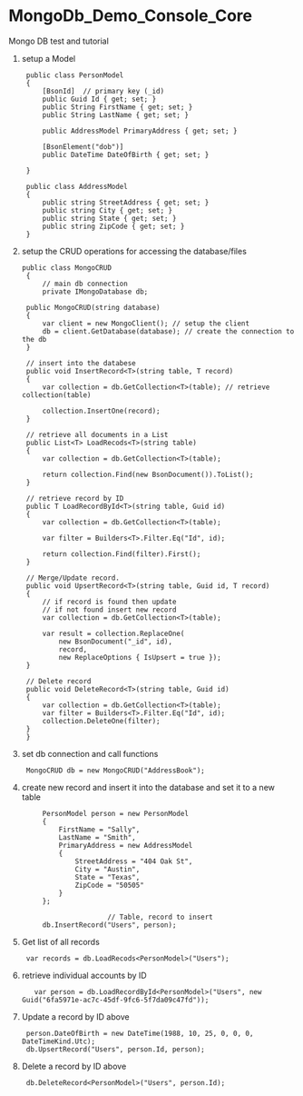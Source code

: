 # MongoDb_Demo_Console_Core
Mongo DB test and tutorial

1. setup a Model 

        public class PersonModel
        {
            [BsonId]  // primary key (_id)
            public Guid Id { get; set; }
            public String FirstName { get; set; }
            public String LastName { get; set; }

            public AddressModel PrimaryAddress { get; set; }

            [BsonElement("dob")]
            public DateTime DateOfBirth { get; set; }

        }

        public class AddressModel
        {
            public string StreetAddress { get; set; }
            public string City { get; set; }
            public string State { get; set; }
            public string ZipCode { get; set; }
        }
    
    
2. setup the CRUD operations for accessing the database/files

       public class MongoCRUD
        {
            // main db connection
            private IMongoDatabase db;

        public MongoCRUD(string database)
        {
            var client = new MongoClient(); // setup the client
            db = client.GetDatabase(database); // create the connection to the db
        }
        
        // insert into the databese
        public void InsertRecord<T>(string table, T record)
        {
            var collection = db.GetCollection<T>(table); // retrieve collection(table)

            collection.InsertOne(record);
        }
        
        // retrieve all documents in a List
        public List<T> LoadRecods<T>(string table)
        {
            var collection = db.GetCollection<T>(table);

            return collection.Find(new BsonDocument()).ToList();
        }

        // retrieve record by ID
        public T LoadRecordById<T>(string table, Guid id)
        {
            var collection = db.GetCollection<T>(table);

            var filter = Builders<T>.Filter.Eq("Id", id);

            return collection.Find(filter).First();
        }

        // Merge/Update record. 
        public void UpsertRecord<T>(string table, Guid id, T record)
        {
            // if record is found then update
            // if not found insert new record
            var collection = db.GetCollection<T>(table);

            var result = collection.ReplaceOne(
                new BsonDocument("_id", id),
                record,
                new ReplaceOptions { IsUpsert = true });
        }

        // Delete record
        public void DeleteRecord<T>(string table, Guid id)
        {
            var collection = db.GetCollection<T>(table);
            var filter = Builders<T>.Filter.Eq("Id", id);
            collection.DeleteOne(filter);
        }
        }
    
    
    
3. set db connection and call functions

        MongoCRUD db = new MongoCRUD("AddressBook");
    
4. create new record and insert it into the database and set it to a new table

            PersonModel person = new PersonModel
            {
                FirstName = "Sally",
                LastName = "Smith",
                PrimaryAddress = new AddressModel
                {
                    StreetAddress = "404 Oak St",
                    City = "Austin",
                    State = "Texas",
                    ZipCode = "50505"
                }
            };
            
                            // Table, record to insert
            db.InsertRecord("Users", person);
            
5. Get list of all records
  
        var records = db.LoadRecods<PersonModel>("Users");

6. retrieve individual accounts by ID 
  
          var person = db.LoadRecordById<PersonModel>("Users", new Guid("6fa5971e-ac7c-45df-9fc6-5f7da09c47fd"));

7. Update a record by ID above
  
        person.DateOfBirth = new DateTime(1988, 10, 25, 0, 0, 0, DateTimeKind.Utc);
        db.UpsertRecord("Users", person.Id, person);
  
8. Delete a record by ID above 

        db.DeleteRecord<PersonModel>("Users", person.Id);
  
  

